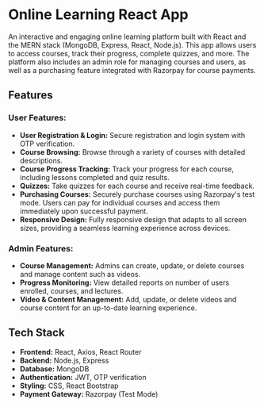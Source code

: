 # Online Learning React App

An interactive and engaging online learning platform built with React and the MERN stack (MongoDB, Express, React, Node.js). This app allows users to access courses, track their progress, complete quizzes, and more. The platform also includes an admin role for managing courses and users, as well as a purchasing feature integrated with Razorpay for course payments.

## Features

### User Features:
- **User Registration & Login:** Secure registration and login system with OTP verification.
- **Course Browsing:** Browse through a variety of courses with detailed descriptions.
- **Course Progress Tracking:** Track your progress for each course, including lessons completed and quiz results.
- **Quizzes:** Take quizzes for each course and receive real-time feedback.
- **Purchasing Courses:** Securely purchase courses using Razorpay's test mode. Users can pay for individual courses and access them immediately upon successful payment.
- **Responsive Design:** Fully responsive design that adapts to all screen sizes, providing a seamless learning experience across devices.

### Admin Features:
- **Course Management:** Admins can create, update, or delete courses and manage content such as videos.
- **Progress Monitoring:** View detailed reports on number of users enrolled, courses, and lectures.
- **Video & Content Management:** Add, update, or delete videos and course content for an up-to-date learning experience.

## Tech Stack
- **Frontend:** React, Axios, React Router
- **Backend:** Node.js, Express
- **Database:** MongoDB
- **Authentication:** JWT, OTP verification
- **Styling:** CSS, React Bootstrap
- **Payment Gateway:** Razorpay (Test Mode)
